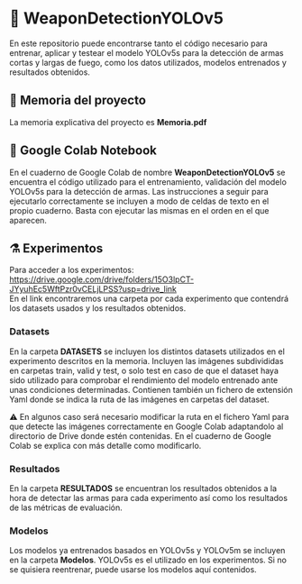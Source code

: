 # :gun: WeaponDetectionYOLOv5
En este repositorio puede encontrarse tanto el código necesario para entrenar, aplicar y testear el modelo YOLOv5s para la detección de armas cortas y largas de fuego, como los datos utilizados, modelos entrenados y resultados obtenidos.

## :page_facing_up: Memoria del proyecto
La memoria explicativa del proyecto es **Memoria.pdf**

## :notebook: Google Colab Notebook 
En el cuaderno de Google Colab de nombre **WeaponDetectionYOLOv5** se encuentra el código utilizado para el entrenamiento, validación del modelo YOLOv5s para la detección de armas. Las instrucciones a seguir para ejecutarlo correctamente se incluyen a modo de celdas de texto en el propio cuaderno. Basta con ejecutar las mismas en el orden en el que aparecen. 
## :alembic: Experimentos

Para acceder a los experimentos: https://drive.google.com/drive/folders/15O3lpCT-JYyuhEc5WftPzr0vCELjLPSS?usp=drive_link  
En el link encontraremos una carpeta por cada experimento que contendrá los datasets usados y los resultados obtenidos.

### Datasets
En la carpeta **DATASETS** se incluyen los distintos datasets utilizados en el experimento descritos en la memoria. 
Incluyen las imágenes subdivididas en carpetas train, valid y test, o solo test en caso de que el dataset haya sido utilizado para comprobar el rendimiento del modelo entrenado ante unas condiciones determinadas. Contienen también un fichero de extensión Yaml donde se indica la ruta de las imágenes en carpetas del dataset. 

:warning: En algunos caso será necesario modificar la ruta en el fichero Yaml para que detecte las imágenes correctamente en Google Colab adaptandolo al directorio de Drive donde estén contenidas. En el cuaderno de Google Colab se explica con más detalle como modificarlo.


### Resultados 
En la carpeta **RESULTADOS** se encuentran los resultados obtenidos a la hora de detectar las armas para cada experimento así como los resultados de las métricas de evaluación.


### Modelos
Los modelos ya entrenados basados en YOLOv5s y YOLOv5m se incluyen en la carpeta **Modelos**. YOLOv5s es el utilizado en los experimentos.
Si no se quisiera reentrenar, puede usarse los modelos aquí contenidos.


